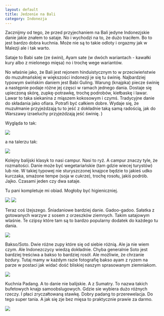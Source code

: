 ```yaml
---
layout: default
title: Jedzenie na Bali
category: Indonezja
---
```


Zacznijmy od tego, że przed przyjechaniem na Bali jedyne Indonezjskie danie jakie znałem to sataje. No i wychodzi na to, że dużo traciłem. Bo to jest bardzo dobra kuchnia. Może nie są to takie odloty i orgazmy jak w Malezji ale i tak warto. 

Sataje to  Babi sate (ze świni), Ayam sate (w dwóch wariantach - kawałki kury albo z mielonego mięsa) no i trochę wege wariantów. 

No właśnie jako, że Bali jest rejonem hinduistycznym to w przeciwieństwie  do muzułmańskiej w większości indonezji je się tu świnię. 
Najbardziej typowym świńskim daniem jest Babi Guling. Warung (knajpka) piecze świnię a następnie podaje różne jej częsci w ramach jednego dania. Dostaje się upieczoną skórę, zupkę-potrawkę, trochę podrobów, kiełbaskę i lawar. Lawar to taka siekanina  z miąszem kokosowym i czymś. Tradycyjne danie do składania jako ofiara. Potrafi być całkiem dobre. Wydaje się, że muzułmanie przyjeżdzają tu to jeść  z dokładnie  taką samą radością, jak do Warszawy izraeluchy przyjeżdzają jeść świnię. )

Wygląda to tak:

<img src='https://lh3.googleusercontent.com/tY8IcscKo29R55JJZFuz4xjKGqAKqh3UV5fj_t-mXPNp9-whe_YK4FKnBbnpg-rRFGt95zO5mjx8CzWBiBnntOCNTuV61r1Cqg3o0p37ZTIwFvsjnH-TrfT78RdY2z5xbRO6iCJTUM-_ggxBUPtoF4_P8wzMl4x_7SF55u9gfc0kf8XpUPzsScbRJymDZA3oHkQg3Ogz65quXQkdTmin4hv3uOj9eYGh0ZfiFb8lVTqD-L3RVIBbFcEw5-Ga_apltaYHdrKi4bAzpmFxIwPEhVKTxm84f1Kdzy3wSxF_SyaHEqAK-xTEYgE8uCZLJNmLxegquFgsxx6SC31GUOC0BsA6L-5SG_lLsBTwqASJKRVR6CXSnW558BvU_VtRBbltEur-iz8NpCWgVDci3B3px5a6MMy39sjh_YnMPD4ScAwwe9lSar6Ds6lG2QkrhSMBZs4KSljqnJCvi_Msnv0cUcXMmaxp2un2v1aSwejRMhXvBhIgqdMl75Is-xR85AheobOKOoDBRZfQ6xfKhFZv2m8B7mAsJwvU3jmeXZC3rkhV=w9999-h9999-no' srcset='https://lh3.googleusercontent.com/tY8IcscKo29R55JJZFuz4xjKGqAKqh3UV5fj_t-mXPNp9-whe_YK4FKnBbnpg-rRFGt95zO5mjx8CzWBiBnntOCNTuV61r1Cqg3o0p37ZTIwFvsjnH-TrfT78RdY2z5xbRO6iCJTUM-_ggxBUPtoF4_P8wzMl4x_7SF55u9gfc0kf8XpUPzsScbRJymDZA3oHkQg3Ogz65quXQkdTmin4hv3uOj9eYGh0ZfiFb8lVTqD-L3RVIBbFcEw5-Ga_apltaYHdrKi4bAzpmFxIwPEhVKTxm84f1Kdzy3wSxF_SyaHEqAK-xTEYgE8uCZLJNmLxegquFgsxx6SC31GUOC0BsA6L-5SG_lLsBTwqASJKRVR6CXSnW558BvU_VtRBbltEur-iz8NpCWgVDci3B3px5a6MMy39sjh_YnMPD4ScAwwe9lSar6Ds6lG2QkrhSMBZs4KSljqnJCvi_Msnv0cUcXMmaxp2un2v1aSwejRMhXvBhIgqdMl75Is-xR85AheobOKOoDBRZfQ6xfKhFZv2m8B7mAsJwvU3jmeXZC3rkhV=w1400-h9999-no 1400w' srcset='https://lh3.googleusercontent.com/tY8IcscKo29R55JJZFuz4xjKGqAKqh3UV5fj_t-mXPNp9-whe_YK4FKnBbnpg-rRFGt95zO5mjx8CzWBiBnntOCNTuV61r1Cqg3o0p37ZTIwFvsjnH-TrfT78RdY2z5xbRO6iCJTUM-_ggxBUPtoF4_P8wzMl4x_7SF55u9gfc0kf8XpUPzsScbRJymDZA3oHkQg3Ogz65quXQkdTmin4hv3uOj9eYGh0ZfiFb8lVTqD-L3RVIBbFcEw5-Ga_apltaYHdrKi4bAzpmFxIwPEhVKTxm84f1Kdzy3wSxF_SyaHEqAK-xTEYgE8uCZLJNmLxegquFgsxx6SC31GUOC0BsA6L-5SG_lLsBTwqASJKRVR6CXSnW558BvU_VtRBbltEur-iz8NpCWgVDci3B3px5a6MMy39sjh_YnMPD4ScAwwe9lSar6Ds6lG2QkrhSMBZs4KSljqnJCvi_Msnv0cUcXMmaxp2un2v1aSwejRMhXvBhIgqdMl75Is-xR85AheobOKOoDBRZfQ6xfKhFZv2m8B7mAsJwvU3jmeXZC3rkhV=w1950-h9999-no 1950w' />

a na talerzu tak: 

<img src='https://lh3.googleusercontent.com/obaZWtQ8Acfzw44TUZ-iDFJC1rhnTHed2fC4WYu_ROOUrYUniwKKvxQNLbZ82-xrvF-5779Mhx8CGHpv17dS1iDxH0LNVHKBVkh8Ru0e16mm9EdtN_TrU0HVHv-CiWVi9HWRZW4rpCvUzDHrV1DHlLEhuxr3YUaGnjec7k-c7yN3B2yCex4G40TotiR0xsVxkbUV8mEamjm1tZB5qOC1MAOY0t2zvM0FDdGK-Jt8lyQdvHcuCBz96TtitjTaLc4_z0_hNcV1VEJuVwm_F7hWCTtRixWz8unyuZ6-18zzo7c_q0Q9PRZv9XyzONKi_Xa_DqVUPmkZvsKaIdwKPUJcYdXxByoigmDXnPA7oQpJv5S7vfAzcXU2eF0_luQ2EUNbQfhglG6mdktDvaBSafpxPOH_cGphAmgcljPwuMsuXXR4cJ-ZanR_sfACVqzMesb1kg5BNi0oi_W1dekCIjVPms8R7-JcHWo8SJEMfHrGph7NOofnOy24EL1uBsz8qrdPDkSyRBw1s4nS7OablWNrGqqyzeqIsQIFRcgy-uje47Gt=w9999-h9999-no' srcset='https://lh3.googleusercontent.com/obaZWtQ8Acfzw44TUZ-iDFJC1rhnTHed2fC4WYu_ROOUrYUniwKKvxQNLbZ82-xrvF-5779Mhx8CGHpv17dS1iDxH0LNVHKBVkh8Ru0e16mm9EdtN_TrU0HVHv-CiWVi9HWRZW4rpCvUzDHrV1DHlLEhuxr3YUaGnjec7k-c7yN3B2yCex4G40TotiR0xsVxkbUV8mEamjm1tZB5qOC1MAOY0t2zvM0FDdGK-Jt8lyQdvHcuCBz96TtitjTaLc4_z0_hNcV1VEJuVwm_F7hWCTtRixWz8unyuZ6-18zzo7c_q0Q9PRZv9XyzONKi_Xa_DqVUPmkZvsKaIdwKPUJcYdXxByoigmDXnPA7oQpJv5S7vfAzcXU2eF0_luQ2EUNbQfhglG6mdktDvaBSafpxPOH_cGphAmgcljPwuMsuXXR4cJ-ZanR_sfACVqzMesb1kg5BNi0oi_W1dekCIjVPms8R7-JcHWo8SJEMfHrGph7NOofnOy24EL1uBsz8qrdPDkSyRBw1s4nS7OablWNrGqqyzeqIsQIFRcgy-uje47Gt=w1400-h9999-no 1400w' srcset='https://lh3.googleusercontent.com/obaZWtQ8Acfzw44TUZ-iDFJC1rhnTHed2fC4WYu_ROOUrYUniwKKvxQNLbZ82-xrvF-5779Mhx8CGHpv17dS1iDxH0LNVHKBVkh8Ru0e16mm9EdtN_TrU0HVHv-CiWVi9HWRZW4rpCvUzDHrV1DHlLEhuxr3YUaGnjec7k-c7yN3B2yCex4G40TotiR0xsVxkbUV8mEamjm1tZB5qOC1MAOY0t2zvM0FDdGK-Jt8lyQdvHcuCBz96TtitjTaLc4_z0_hNcV1VEJuVwm_F7hWCTtRixWz8unyuZ6-18zzo7c_q0Q9PRZv9XyzONKi_Xa_DqVUPmkZvsKaIdwKPUJcYdXxByoigmDXnPA7oQpJv5S7vfAzcXU2eF0_luQ2EUNbQfhglG6mdktDvaBSafpxPOH_cGphAmgcljPwuMsuXXR4cJ-ZanR_sfACVqzMesb1kg5BNi0oi_W1dekCIjVPms8R7-JcHWo8SJEMfHrGph7NOofnOy24EL1uBsz8qrdPDkSyRBw1s4nS7OablWNrGqqyzeqIsQIFRcgy-uje47Gt=w1950-h9999-no 1950w' />


Kolejny balijski klasyk to nasi campur. Nasi to ryż. A campur znaczy tyle, że rozmaitości. Danie może być wegetariańskie (tam gdzie wiecej turystów) lub nie. W takiej typowej nie sturyszczonej knajpce będzie to jakieś udko kurczaka, smażone tempe (soja w cukrze), trochę rosołu, jakiś podrób. Jajko. Czasami jeden czy dwa sataje.

Tu pani kompletuje mi obiad. Mogłoby być higieniczniej. 

<img src='https://lh3.googleusercontent.com/_lPXFKUNyZmra_WxJWZ-6zi9mPCM4LevgqdZNZqB99gNaMkyIQ9_LP_g-T2hb1mxRFAMBWtIHxFuw7aLF0yWpB01R6L1SJj37WvYGFrPc4nFWnOVFUcHyPv__sDVBv2nBL5ToAHfSQ_c4iSqXQ1Us88nSG4Lp98cPYbdJ7q_e_aAZ4cshdMXSAUSnzG-ubUU2-POrzwcNU0pDqDGj5GOIzfKYkzW-pyCzhNQtiFDXl-4PDeKLbXTzlnSjWUR_yuLl71HTPbUP01JH2cIRQkSTqZF-3iohPgJ-V2aKpnvEQWRywfKI9VxD3FPa093Hp1g6SudCxqoOctDYrsN7Q_a1TbGLLFx_PLXKzkx98evggAmBgeqeWLhoiU2vqaZLeBbq1Y4XSc4VGxl11V0puHTOY6UWTIixvrYT1MnfnIRwb2wqZ0S_heWqBo_uAkEwK6np0ULCstkMVTC82k5Cl9XjTnkv7t9jvRVOBswgG9-W5byPg-e4uwp11TYsdmkbixVjQrBOGhViSLrXytiHPdKQ-PBGd7otSyh4YdgJq-i557n=w9999-h9999-no' srcset='https://lh3.googleusercontent.com/_lPXFKUNyZmra_WxJWZ-6zi9mPCM4LevgqdZNZqB99gNaMkyIQ9_LP_g-T2hb1mxRFAMBWtIHxFuw7aLF0yWpB01R6L1SJj37WvYGFrPc4nFWnOVFUcHyPv__sDVBv2nBL5ToAHfSQ_c4iSqXQ1Us88nSG4Lp98cPYbdJ7q_e_aAZ4cshdMXSAUSnzG-ubUU2-POrzwcNU0pDqDGj5GOIzfKYkzW-pyCzhNQtiFDXl-4PDeKLbXTzlnSjWUR_yuLl71HTPbUP01JH2cIRQkSTqZF-3iohPgJ-V2aKpnvEQWRywfKI9VxD3FPa093Hp1g6SudCxqoOctDYrsN7Q_a1TbGLLFx_PLXKzkx98evggAmBgeqeWLhoiU2vqaZLeBbq1Y4XSc4VGxl11V0puHTOY6UWTIixvrYT1MnfnIRwb2wqZ0S_heWqBo_uAkEwK6np0ULCstkMVTC82k5Cl9XjTnkv7t9jvRVOBswgG9-W5byPg-e4uwp11TYsdmkbixVjQrBOGhViSLrXytiHPdKQ-PBGd7otSyh4YdgJq-i557n=w1400-h9999-no 1400w' srcset='https://lh3.googleusercontent.com/_lPXFKUNyZmra_WxJWZ-6zi9mPCM4LevgqdZNZqB99gNaMkyIQ9_LP_g-T2hb1mxRFAMBWtIHxFuw7aLF0yWpB01R6L1SJj37WvYGFrPc4nFWnOVFUcHyPv__sDVBv2nBL5ToAHfSQ_c4iSqXQ1Us88nSG4Lp98cPYbdJ7q_e_aAZ4cshdMXSAUSnzG-ubUU2-POrzwcNU0pDqDGj5GOIzfKYkzW-pyCzhNQtiFDXl-4PDeKLbXTzlnSjWUR_yuLl71HTPbUP01JH2cIRQkSTqZF-3iohPgJ-V2aKpnvEQWRywfKI9VxD3FPa093Hp1g6SudCxqoOctDYrsN7Q_a1TbGLLFx_PLXKzkx98evggAmBgeqeWLhoiU2vqaZLeBbq1Y4XSc4VGxl11V0puHTOY6UWTIixvrYT1MnfnIRwb2wqZ0S_heWqBo_uAkEwK6np0ULCstkMVTC82k5Cl9XjTnkv7t9jvRVOBswgG9-W5byPg-e4uwp11TYsdmkbixVjQrBOGhViSLrXytiHPdKQ-PBGd7otSyh4YdgJq-i557n=w1950-h9999-no 1950w' />

<img src='https://lh3.googleusercontent.com/IShx9xZBOGXSOMJ-s3xtuCWup6REcCMkm9VaaUXD5uibLdJU4lqQLRTnLxZrLa7YefjTwvcLIycgg3mFARxhvUzB_OsEBW0RXtufQAQR126xntSdzI9g5UtLfGUnwukT_ekhEfyQqbLjeoqrW0fIObsGdqKT-w1tLcHoQ1mSMudbiaXgsjNVbjoEaxnsAKs8G81R_LDuJyjabRI0pW4KFVuubRHoiOzX25UuQutURziaZ6k7aO_YS6J4SEa6Lyvf8td9b2aw0puL5gkI1skERzegN60Rzg9bMorxOKsos6IVEzXEXFE-WnlIJBwHSKhAqexvXDmVko3odpVCCaY2F4qELtOf3JpCgLNmhMaQqL8WOWwuPtt9HzC2q_EJCxvxDolniSjcjnPVjeeS12sfTi7-slkeuMvRiwjJD9KsvT95_jRt2ALInwaDUQOWTteBfCwzbzA5Hi5bL6g5OTl3bNrOlDhoVNHE1JRLArZTk_Qa1bOCqYaDjSMNMT7YFXZRFdRT9gZdmDFMIsGhJRzg5xynHChO5YETv-kW_MQCVC_-=w9999-h9999-no' srcset='https://lh3.googleusercontent.com/IShx9xZBOGXSOMJ-s3xtuCWup6REcCMkm9VaaUXD5uibLdJU4lqQLRTnLxZrLa7YefjTwvcLIycgg3mFARxhvUzB_OsEBW0RXtufQAQR126xntSdzI9g5UtLfGUnwukT_ekhEfyQqbLjeoqrW0fIObsGdqKT-w1tLcHoQ1mSMudbiaXgsjNVbjoEaxnsAKs8G81R_LDuJyjabRI0pW4KFVuubRHoiOzX25UuQutURziaZ6k7aO_YS6J4SEa6Lyvf8td9b2aw0puL5gkI1skERzegN60Rzg9bMorxOKsos6IVEzXEXFE-WnlIJBwHSKhAqexvXDmVko3odpVCCaY2F4qELtOf3JpCgLNmhMaQqL8WOWwuPtt9HzC2q_EJCxvxDolniSjcjnPVjeeS12sfTi7-slkeuMvRiwjJD9KsvT95_jRt2ALInwaDUQOWTteBfCwzbzA5Hi5bL6g5OTl3bNrOlDhoVNHE1JRLArZTk_Qa1bOCqYaDjSMNMT7YFXZRFdRT9gZdmDFMIsGhJRzg5xynHChO5YETv-kW_MQCVC_-=w1400-h9999-no 1400w' srcset='https://lh3.googleusercontent.com/IShx9xZBOGXSOMJ-s3xtuCWup6REcCMkm9VaaUXD5uibLdJU4lqQLRTnLxZrLa7YefjTwvcLIycgg3mFARxhvUzB_OsEBW0RXtufQAQR126xntSdzI9g5UtLfGUnwukT_ekhEfyQqbLjeoqrW0fIObsGdqKT-w1tLcHoQ1mSMudbiaXgsjNVbjoEaxnsAKs8G81R_LDuJyjabRI0pW4KFVuubRHoiOzX25UuQutURziaZ6k7aO_YS6J4SEa6Lyvf8td9b2aw0puL5gkI1skERzegN60Rzg9bMorxOKsos6IVEzXEXFE-WnlIJBwHSKhAqexvXDmVko3odpVCCaY2F4qELtOf3JpCgLNmhMaQqL8WOWwuPtt9HzC2q_EJCxvxDolniSjcjnPVjeeS12sfTi7-slkeuMvRiwjJD9KsvT95_jRt2ALInwaDUQOWTteBfCwzbzA5Hi5bL6g5OTl3bNrOlDhoVNHE1JRLArZTk_Qa1bOCqYaDjSMNMT7YFXZRFdRT9gZdmDFMIsGhJRzg5xynHChO5YETv-kW_MQCVC_-=w1950-h9999-no 1950w' />

Teraz coś lżejszego. Śniadaniowe bardziej danie. Gadoo-gadoo. Sałatka z gotowanych warzyw z sosem z orzeszków ziemnych. Takim satajowym wlaśnie. Te czipsy które tam są to bardzo popularny dodatek do każdego tu dania.

<img src='https://lh3.googleusercontent.com/b-1T00DrVZvfe6fXEL2sqed0QXU8ybOwetUzWRbox0xkL1zWrD2cpiMk-7v3OtvVV4eYilhVNy0dDpbE2uE-BI9Mw7KWyKfDjoHR7txpAM7trYI9TBuO83srCqQEZF5AInjsWzpF76FXxjZUudg84xMsDKhFFm81A3eeJL6ZXqvUM6b67TC0UblYBAPHAHGGu-gtAr-rJ2btW5Le0k4Nm8LwaSQE2Kqv-y8iJE268v17c8hgbi3RmX1acYbu7sr5GMkO60sJU_LJA90i_p4tFYtkqOgfDZIhZ6C2PyZkoOiGq_pC9VzNEIwYrfwVeIICYMPAsP5tAzWR7c1vDYrmvl9tcWm0J_8Lf5GifCeMtDfYdXaKmfFR_zDwtdvz5zJ1RRCJDbkKYgAOHkCAeSlWFkov1oFfcovOmLec2woPl2UOMJTwPAN5SRpvLnx-Zdcpapcj4hiGF2ucSKXdA8vjMOBCGTAbLMN8SgN6BrlOC9C6QkxDY5Suv-77_MfWG1-mGyEu86adWmoM2WpXxCTtCyMvXfhmxJWnf4n6srlJwTY4=w9999-h9999-no' srcset='https://lh3.googleusercontent.com/b-1T00DrVZvfe6fXEL2sqed0QXU8ybOwetUzWRbox0xkL1zWrD2cpiMk-7v3OtvVV4eYilhVNy0dDpbE2uE-BI9Mw7KWyKfDjoHR7txpAM7trYI9TBuO83srCqQEZF5AInjsWzpF76FXxjZUudg84xMsDKhFFm81A3eeJL6ZXqvUM6b67TC0UblYBAPHAHGGu-gtAr-rJ2btW5Le0k4Nm8LwaSQE2Kqv-y8iJE268v17c8hgbi3RmX1acYbu7sr5GMkO60sJU_LJA90i_p4tFYtkqOgfDZIhZ6C2PyZkoOiGq_pC9VzNEIwYrfwVeIICYMPAsP5tAzWR7c1vDYrmvl9tcWm0J_8Lf5GifCeMtDfYdXaKmfFR_zDwtdvz5zJ1RRCJDbkKYgAOHkCAeSlWFkov1oFfcovOmLec2woPl2UOMJTwPAN5SRpvLnx-Zdcpapcj4hiGF2ucSKXdA8vjMOBCGTAbLMN8SgN6BrlOC9C6QkxDY5Suv-77_MfWG1-mGyEu86adWmoM2WpXxCTtCyMvXfhmxJWnf4n6srlJwTY4=w1400-h9999-no 1400w' srcset='https://lh3.googleusercontent.com/b-1T00DrVZvfe6fXEL2sqed0QXU8ybOwetUzWRbox0xkL1zWrD2cpiMk-7v3OtvVV4eYilhVNy0dDpbE2uE-BI9Mw7KWyKfDjoHR7txpAM7trYI9TBuO83srCqQEZF5AInjsWzpF76FXxjZUudg84xMsDKhFFm81A3eeJL6ZXqvUM6b67TC0UblYBAPHAHGGu-gtAr-rJ2btW5Le0k4Nm8LwaSQE2Kqv-y8iJE268v17c8hgbi3RmX1acYbu7sr5GMkO60sJU_LJA90i_p4tFYtkqOgfDZIhZ6C2PyZkoOiGq_pC9VzNEIwYrfwVeIICYMPAsP5tAzWR7c1vDYrmvl9tcWm0J_8Lf5GifCeMtDfYdXaKmfFR_zDwtdvz5zJ1RRCJDbkKYgAOHkCAeSlWFkov1oFfcovOmLec2woPl2UOMJTwPAN5SRpvLnx-Zdcpapcj4hiGF2ucSKXdA8vjMOBCGTAbLMN8SgN6BrlOC9C6QkxDY5Suv-77_MfWG1-mGyEu86adWmoM2WpXxCTtCyMvXfhmxJWnf4n6srlJwTY4=w1950-h9999-no 1950w' />

Bakso/Soto. Dwie różne zupy które się od siebie różnią. Ale ja nie wiem czym. Ale Indonezczycy wiedzą dokładnie. Chyba generalnie Soto jest bardziej treściwa a bakso to bardziej rosół. Ale możliwie, że chrzanie bzdury. Tutaj mamy w każdym razie fotografię bakso ayam z ryzem na parze w postaci jak widać dość bliskiej naszym sprasowanym ziemniakom. 

<img src='https://lh3.googleusercontent.com/GPXOdjXipo3TmQlViMCunAkxmwYob364SqlLZasZLzBxBDyeQv6C5EcQlr3IinOsAzEXGNrieW3bNmT6aeZ4cacdpTHSke6Nsi2Lc_wkIzk6FaC6ovgCF_ejnO4gAgoViGrTcQZji5gROZpQx__2aqGMTbu1_ntUMjqzsD6Fx0Ska9tI6uiJsWfBfZEW6lxl6QDLZijFKfM1pnap8zTUEWq7Mrg8rolxJ0kquxbKc7a_dvp-o5neYK3m-pdLVNknx7FgLRh5qlfNv2KeylR3SAHIZbhUTDpcSo9HXuD2ueairC2DR8ljXDZUK-eKX4g7p-Pe0bYx7Qx6Z5YkIiz8-K7zzPGEBTDB6bMCVZz-pcfV-mpW6wHhfuOrUjuDF7sNjZygpoXlQlW2nUpwLqWR0tvtXqBezkwvKVOR8-AJSZOomdH0ISDNqQZeQa7bKkmjh_GCStcgqBQYtBKjYpCiHmtLt1nTKiFHzErbHnLf7DBjEsZ7QRIO1Rj49paFyAKSiTeIn4uRh0ywfE5uWEBBc_IN5HFcOD7d58Txr4YC-jcy=w9999-h9999-no' srcset='https://lh3.googleusercontent.com/GPXOdjXipo3TmQlViMCunAkxmwYob364SqlLZasZLzBxBDyeQv6C5EcQlr3IinOsAzEXGNrieW3bNmT6aeZ4cacdpTHSke6Nsi2Lc_wkIzk6FaC6ovgCF_ejnO4gAgoViGrTcQZji5gROZpQx__2aqGMTbu1_ntUMjqzsD6Fx0Ska9tI6uiJsWfBfZEW6lxl6QDLZijFKfM1pnap8zTUEWq7Mrg8rolxJ0kquxbKc7a_dvp-o5neYK3m-pdLVNknx7FgLRh5qlfNv2KeylR3SAHIZbhUTDpcSo9HXuD2ueairC2DR8ljXDZUK-eKX4g7p-Pe0bYx7Qx6Z5YkIiz8-K7zzPGEBTDB6bMCVZz-pcfV-mpW6wHhfuOrUjuDF7sNjZygpoXlQlW2nUpwLqWR0tvtXqBezkwvKVOR8-AJSZOomdH0ISDNqQZeQa7bKkmjh_GCStcgqBQYtBKjYpCiHmtLt1nTKiFHzErbHnLf7DBjEsZ7QRIO1Rj49paFyAKSiTeIn4uRh0ywfE5uWEBBc_IN5HFcOD7d58Txr4YC-jcy=w1400-h9999-no 1400w' srcset='https://lh3.googleusercontent.com/GPXOdjXipo3TmQlViMCunAkxmwYob364SqlLZasZLzBxBDyeQv6C5EcQlr3IinOsAzEXGNrieW3bNmT6aeZ4cacdpTHSke6Nsi2Lc_wkIzk6FaC6ovgCF_ejnO4gAgoViGrTcQZji5gROZpQx__2aqGMTbu1_ntUMjqzsD6Fx0Ska9tI6uiJsWfBfZEW6lxl6QDLZijFKfM1pnap8zTUEWq7Mrg8rolxJ0kquxbKc7a_dvp-o5neYK3m-pdLVNknx7FgLRh5qlfNv2KeylR3SAHIZbhUTDpcSo9HXuD2ueairC2DR8ljXDZUK-eKX4g7p-Pe0bYx7Qx6Z5YkIiz8-K7zzPGEBTDB6bMCVZz-pcfV-mpW6wHhfuOrUjuDF7sNjZygpoXlQlW2nUpwLqWR0tvtXqBezkwvKVOR8-AJSZOomdH0ISDNqQZeQa7bKkmjh_GCStcgqBQYtBKjYpCiHmtLt1nTKiFHzErbHnLf7DBjEsZ7QRIO1Rj49paFyAKSiTeIn4uRh0ywfE5uWEBBc_IN5HFcOD7d58Txr4YC-jcy=w1950-h9999-no 1950w' />

Kuchnia Padang. A to danie nie balijskie. A z Sumatry. To nazwa takich bufetowych knajp samoobslugowych. Gdzie sie wybiera dużo różnych rzeczy. I płaci zryczałtowaną stawkę. Dobry padang to przerewelacja. Do tego super tania. A jak się zje bez mięsa to praktycznie prawie za darmo.

<img src='https://lh3.googleusercontent.com/35OjgKG8CuS2enCycjX3zL5P4hgicIDZWtccOeFUiKEsfd4aXXN_2Mzq6BSVYQiZz5fxwyKjvI38_ybnLE4l0_kPHwJtQsWVwBkPi4CGR4Zqxh4RnpgItX70D9QxuHWHiD5ckjNSqOZMLQoATchxVpg_QRprJJSg4y9P0H8HbEJkJRE_37L7vGa2gMGBEPbmZ4V1rJG7BXRUuP7jU21rBDqbBS3rMsNVTBy59vMnim3-FUBoPa-PckPwLX0vklwsqXPyzlc4pVUDQZew_JhGcFVsTMjv6R5qBtEZYx8GNBAbr_Og5HVi-6x2Dl6jGHOjNpJv8P8v5C3hXLltmStk2ijtilp7v11GS1K3ANTQpNbmb5BxrkbZlx6nx-ftaHXdsREOd1d457W3JRjVmYXGREBbaFPrXEuo_oF_Vkz7Nc_L8DmaYwx3Te3E4L2O9utNWf9jHVniJw4ivgOs7-Iq6wOtiWUT3bxl_yaUSFe9mH7AP3bBfhMpwE_BZ6kMf2wq_oXZ2XslnhvUd3rEaN6phx8rLz-KMTjH1VmoYwfduJ1D=w9999-h9999-no' srcset='https://lh3.googleusercontent.com/35OjgKG8CuS2enCycjX3zL5P4hgicIDZWtccOeFUiKEsfd4aXXN_2Mzq6BSVYQiZz5fxwyKjvI38_ybnLE4l0_kPHwJtQsWVwBkPi4CGR4Zqxh4RnpgItX70D9QxuHWHiD5ckjNSqOZMLQoATchxVpg_QRprJJSg4y9P0H8HbEJkJRE_37L7vGa2gMGBEPbmZ4V1rJG7BXRUuP7jU21rBDqbBS3rMsNVTBy59vMnim3-FUBoPa-PckPwLX0vklwsqXPyzlc4pVUDQZew_JhGcFVsTMjv6R5qBtEZYx8GNBAbr_Og5HVi-6x2Dl6jGHOjNpJv8P8v5C3hXLltmStk2ijtilp7v11GS1K3ANTQpNbmb5BxrkbZlx6nx-ftaHXdsREOd1d457W3JRjVmYXGREBbaFPrXEuo_oF_Vkz7Nc_L8DmaYwx3Te3E4L2O9utNWf9jHVniJw4ivgOs7-Iq6wOtiWUT3bxl_yaUSFe9mH7AP3bBfhMpwE_BZ6kMf2wq_oXZ2XslnhvUd3rEaN6phx8rLz-KMTjH1VmoYwfduJ1D=w1400-h9999-no 1400w' srcset='https://lh3.googleusercontent.com/35OjgKG8CuS2enCycjX3zL5P4hgicIDZWtccOeFUiKEsfd4aXXN_2Mzq6BSVYQiZz5fxwyKjvI38_ybnLE4l0_kPHwJtQsWVwBkPi4CGR4Zqxh4RnpgItX70D9QxuHWHiD5ckjNSqOZMLQoATchxVpg_QRprJJSg4y9P0H8HbEJkJRE_37L7vGa2gMGBEPbmZ4V1rJG7BXRUuP7jU21rBDqbBS3rMsNVTBy59vMnim3-FUBoPa-PckPwLX0vklwsqXPyzlc4pVUDQZew_JhGcFVsTMjv6R5qBtEZYx8GNBAbr_Og5HVi-6x2Dl6jGHOjNpJv8P8v5C3hXLltmStk2ijtilp7v11GS1K3ANTQpNbmb5BxrkbZlx6nx-ftaHXdsREOd1d457W3JRjVmYXGREBbaFPrXEuo_oF_Vkz7Nc_L8DmaYwx3Te3E4L2O9utNWf9jHVniJw4ivgOs7-Iq6wOtiWUT3bxl_yaUSFe9mH7AP3bBfhMpwE_BZ6kMf2wq_oXZ2XslnhvUd3rEaN6phx8rLz-KMTjH1VmoYwfduJ1D=w1950-h9999-no 1950w' />
